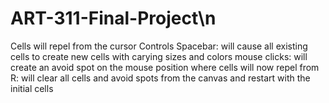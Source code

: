 # ART-311-Final-Project\n
Cells will repel from the cursor
Controls
Spacebar: will cause all existing cells to create new cells with carying sizes and colors
mouse clicks: will create an avoid spot on the mouse position where cells will now repel from
R: will clear all cells and avoid spots from the canvas and restart with the initial cells
